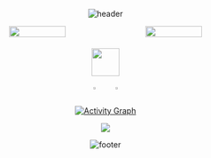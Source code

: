 <div align="center">

<!-- 头部 -->
![header](https://capsule-render.vercel.app/api?type=waving&color=gradient&height=200&section=header&text=Welcome%20to%20My%20GitHub!&fontSize=40&animation=fadeIn&width=100%)

<!-- GitHub 统计数据 -->
<div style="display: flex; justify-content: center; gap: 20px; flex-wrap: wrap;">
  <img src="https://github-readme-stats.vercel.app/api?username=nullsir06&show_icons=true&theme=radical&hide_title=true" width="45%">
  <img src="https://github-readme-streak-stats.herokuapp.com?user=nullsir06&theme=radical&date_format=M%20j%5B%2C%20Y%5D" width="45%">
</div>

<!-- React 旋转图标 -->
<div style="margin: 20px 0;">
  <img src="https://media.giphy.com/media/eNAsjO55tPbgaor7ma/giphy.gif" width="50">
</div>

<!-- 项目展示 -->
<div style="display: flex; justify-content: center; gap: 20px; flex-wrap: wrap;">
  <a href="https://github.com/nullsir06/blog_list">
    <img src="https://github-readme-stats.vercel.app/api/pin/?username=nullsir06&repo=blog_list&theme=dark&show_owner=true" width="45%">
  </a>
  <a href="https://github.com/nullsir06/unicafe">
    <img src="https://github-readme-stats.vercel.app/api/pin/?username=nullsir06&repo=unicafe&theme=dark&show_owner=true" width="45%">
  </a>
</div>

<!-- 3D 贡献图 -->
[![Activity Graph](https://github-readme-activity-graph.vercel.app/graph?username=nullsir06&bg_color=1a1b27&color=38bdae&line=4bc2a8&point=ffffff&area=true&hide_border=true)](https://github.com/nullsir06)

<!-- 访问人数 -->
<p>
  <a href="https://github.com/nullsir06" target="_blank">
    <img src="https://komarev.com/ghpvc/?username=nullsir06&label=Profile%20views&color=0e75b6&style=flat-square">
  </a>
</p>

![footer](https://capsule-render.vercel.app/api?type=waving&color=gradient&height=100&section=footer&fontSize=20&width=100%)

</div>
